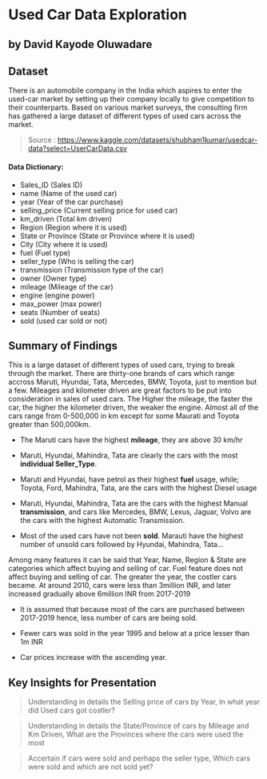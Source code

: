 # Used Car Data Exploration
## by David Kayode Oluwadare


## Dataset

There is an automobile company in the India which aspires to enter the used-car market by setting up their company locally to give competition to their counterparts. Based on various market surveys, the consulting firm has gathered a large dataset of different types of used   cars across the market.
> Source : https://www.kaggle.com/datasets/shubham1kumar/usedcar-data?select=UserCarData.csv

#### Data Dictionary:

* Sales_ID (Sales ID)
* name (Name of the used car)
* year (Year of the car purchase)
* selling_price (Current selling price for used car)
* km_driven (Total km driven)
* Region (Region where it is used)
* State or Province (State or Province where it is used)
* City (City where it is used)
* fuel (Fuel type)
* seller_type (Who is selling the car)
* transmission (Transmission type of the car)
* owner (Owner type)
* mileage (Mileage of the car)
* engine (engine power)
* max_power (max power)
* seats (Number of seats)
* sold (used car sold or not)


## Summary of Findings


This is a large dataset of different types of used cars, trying to break through the market. There are thirty-one brands of cars which range accross Maruti, Hyundai, Tata, Mercedes, BMW, Toyota, just to mention but a few. Mileages and kilometer driven are great factors to be put into consideration in sales of used cars. The Higher the mileage, the faster the car, the higher the kilometer driven, the weaker the engine. Almost all of the cars range from 0-500,000 in km except for some Maurati and Toyota greater than 500,000km.

* The Maruti cars have the highest **mileage**, they are above 30 km/hr

* Maruti, Hyundai, Mahindra, Tata are clearly the cars with the most **individual Seller_Type**.

* Maruti and Hyundai, have petrol as their highest **fuel** usage, while; Toyota, Ford, Mahindra, Tata, are the cars with the highest Diesel usage 

* Maruti, Hyundai, Mahindra, Tata are the cars with the highest Manual **transmission**, and cars like Mercedes, BMW, Lexus, Jaguar, Volvo are the cars with the highest Automatic Transmission.

* Most of the used cars have not been **sold**. Marauti have the highest number of unsold cars followed by Hyundai, Mahindra, Tata...


Among many features it can be said that Year, Name, Region & State are categories which affect buying and selling of car. Fuel feature does not affect buying and selling of car. The greater the year, the costler cars became. At around 2010, cars were less than 3million INR, and later increased gradually above 6million INR from 2017-2019


* It is assumed that because most of the cars are purchased between 2017-2019 hence, less number of cars are being sold.

* Fewer cars was sold in the year 1995 and below at a price lesser than 1m INR

* Car prices increase with the ascending year.


## Key Insights for Presentation

> Understanding in details the Selling price of cars by Year, In what year did Used cars got costler?

> Understanding in details the State/Province of cars by Mileage and Km Driven, What are the Provinces where the cars were used the most

> Accertain if cars were sold and perhaps the seller type, Which cars were sold and which are not sold yet?